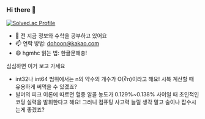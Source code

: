 ### Hi there 👋

[![Solved.ac Profile](http://mazassumnida.wtf/api/v2/generate_badge?boj=dohoon)](https://solved.ac/dohoon/)

- 🌱 전 지금 정보와 수학을 공부하고 있어요
- 📫 연락 방법: dohoon@kakao.com
- 😄 hgmhc 읽는 법: 한글문해충!

심심하면 이거 보고 가세요

* int32나 int64 범위에서는 n의 약수의 개수가 O(∛n)이라고 해요! 시복 계산할 때 유용하게 써먹을 수 있겠죠?
* 발머의 피크 이론에 따르면 혈중 알콜 농도가 0.129%~0.138% 사이일 때 초인적인 코딩 실력을 발휘한다고 해요! 그러니 컴퓨팅 사고력 늘릴 생각 말고 술이나 잡수시는게 좋겠죠?
